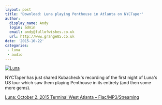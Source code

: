 ```yaml
---
layout: post
title: "Download: Luna playing Penthouse in Atlanta on NYCTaper"
author:
  display_name: Andy
  login: admin
  email: andy@fullofwishes.co.uk
  url: http://www.grange85.co.uk
date: '2015-10-22'
categories:
 - luna
 - audio
---
```

<a data-flickr-embed="true" data-footer="true"  href="https://www.flickr.com/photos/johnmcnicholas/21903168035/in/photolist-z5SXCf-zokHZD-zkc7Vu-yqBAPc-znvsLc-z5SDQw-z5U5g1-yqtvJQ-z5StUj-zom47g-yqsXYW-zmqNnu-z8bJgB-8DzH3-qJhSpY" title="Luna"><img src="https://media.fullofwishes.co.uk/flickr-downloads/21903168035_b8309f1a78_b.jpg" alt="Luna"></a>
<p class="lead">NYCTaper has just shared Kubacheck's recording of the first night of Luna's US tour which saw them playing Penthouse in its entirety (and then some more gems).</p>

<p><a href="http://www.nyctaper.com/2015/10/luna-october-2-2015-terminal-west-atlanta/">Luna: October 2, 2015 Terminal West Atlanta – Flac/MP3/Streaming</a></p>


